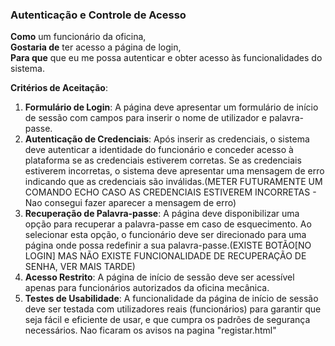 ### Autenticação e Controle de Acesso

**Como** um funcionário da oficina,  
**Gostaria de** ter acesso a página de login,  
**Para que** que eu me possa autenticar e obter acesso às funcionalidades do sistema.

**Critérios de Aceitação**:
1. **Formulário de Login**: A página deve apresentar um formulário de início de sessão com campos para inserir o nome de utilizador e palavra-passe. 
2. **Autenticação de Credenciais**: Após inserir as credenciais, o sistema deve autenticar a identidade do funcionário e conceder acesso à plataforma se as credenciais estiverem corretas. Se as credenciais estiverem incorretas, o sistema deve apresentar uma mensagem de erro indicando que as credenciais são inválidas.(METER FUTURAMENTE UM COMANDO ECHO CASO AS CREDENCIAIS ESTIVEREM INCORRETAS - Nao consegui fazer aparecer a mensagem de erro)
3. **Recuperação de Palavra-passe**: A página deve disponibilizar uma opção para recuperar a palavra-passe em caso de esquecimento. Ao selecionar esta opção, o funcionário deve ser direcionado para uma página onde possa redefinir a sua palavra-passe.(EXISTE BOTÃO[NO LOGIN] MAS NÃO EXISTE FUNCIONALIDADE DE RECUPERAÇÃO DE SENHA, VER MAIS TARDE)
4. **Acesso Restrito**: A página de início de sessão deve ser acessível apenas para funcionários autorizados da oficina mecânica.
5. **Testes de Usabilidade**: A funcionalidade da página de início de sessão deve ser testada com utilizadores reais (funcionários) para garantir que seja fácil e eficiente de usar, e que cumpra os padrões de segurança necessários.
Nao ficaram os avisos na pagina "registar.html"
